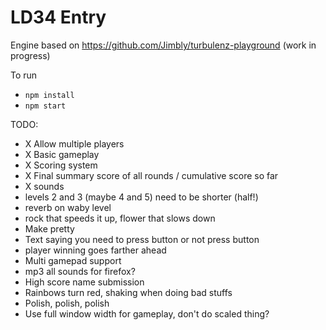 LD34 Entry
============================

Engine based on https://github.com/Jimbly/turbulenz-playground (work in progress)

To run
* `npm install`
* `npm start`

TODO:
* X Allow multiple players
* X Basic gameplay
* X Scoring system
* X Final summary score of all rounds / cumulative score so far
* X sounds
* levels 2 and 3 (maybe 4 and 5) need to be shorter (half!)
* reverb on waby level
* rock that speeds it up, flower that slows down
* Make pretty
* Text saying you need to press button or not press button
* player winning goes farther ahead
* Multi gamepad support
* mp3 all sounds for firefox?
* High score name submission
* Rainbows turn red, shaking when doing bad stuffs
* Polish, polish, polish
* Use full window width for gameplay, don't do scaled thing?
